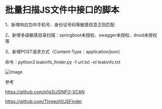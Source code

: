 # 批量扫描JS文件中接口的脚本

1、新增响应包中手机号、身份证号码等敏感信息正则匹配

2、新增多级敏感目录扫描：springboot未授权、swagger未授权、druid未授权等

3、新增POST请求方式（Content-Type：application/json）

命令：python3 leakinfo_finder.py -f url.txt -ol leakinfo.txt

![image](https://user-images.githubusercontent.com/47935274/194695775-4143c47a-0035-48fa-9550-503aae6271cd.png)



参考

https://github.com/p1g3/JSINFO-SCAN

https://github.com/Threezh1/JSFinder
